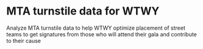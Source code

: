 # MTA turnstile data for WTWY
 Analyze MTA turnstile data to help WTWY optimize placement of street teams to get signatures from those who will attend their gala and contribute to their cause
